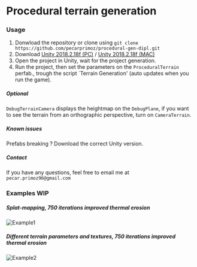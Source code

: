 # Procedural terrain generation
### Usage
1. Donwload the repository or clone using `git clone https://github.com/pecarprimoz/procedural-gen-dipl.git` 
2. Download [Unity 2018.2.18f 
(PC)](https://unity3d.com/get-unity/download?thank-you=update&download_nid=59169&os=Win) / [Unity 2018.2.18f 
(MAC)](https://unity3d.com/get-unity/download?thank-you=update&download_nid=59169&os=Mac)
3. Open the project in Unity, wait for the project generation.
4. Run the project, then set the parameters on the `ProceduralTerrain` 
perfab., trough the script `Terrain Generation' (auto updates when you 
run the game).
##### Optional
`DebugTerrainCamera` displays the heightmap on the `DebugPlane`, if you want to see the terrain from an 
orthographic perspective, turn on `CameraTerrain`.
##### Known issues
Prefabs breaking ? Download the correct Unity version.
##### Contact
If you have any questions, feel free to email me at `pecar.primoz96@gmail.com`
### Examples WIP
##### Splat-mapping, 750 iterations improved thermal erosion
![Example1](https://raw.githubusercontent.com/pecarprimoz/procedural-gen-dipl/master/Screens/ex1.png)
##### Different terrain parameters and textures, 750 iterations improved thermal erosion
![Example2](https://raw.githubusercontent.com/pecarprimoz/procedural-gen-dipl/master/Screens/ex2.png)
